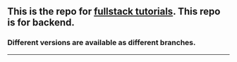 ## This is the repo for [fullstack tutorials](https://fullstackopen.com/). This repo is for backend.
### Different versions are available as different branches.  
---
